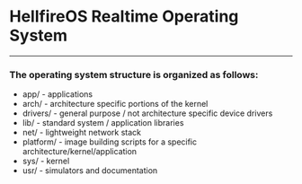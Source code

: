 # HellfireOS Realtime Operating System

---
### The operating system structure is organized as follows:

- app/ - applications
- arch/ - architecture specific portions of the kernel
- drivers/ - general purpose / not architecture specific device drivers
- lib/ - standard system / application libraries
- net/ - lightweight network stack
- platform/ - image building scripts for a specific architecture/kernel/application
- sys/ - kernel
- usr/ - simulators and documentation
